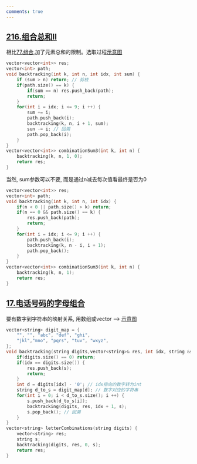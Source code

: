 ```yaml
---
comments: true
---
```


## [216.组合总和II](https://leetcode.cn/problems/combination-sum-iii/)


相比[77.组合](./day20.md/#77),加了元素总和的限制。选取过程[示意图](https://code-thinking-1253855093.file.myqcloud.com/pics/20201123195717975.png)
```cpp linenums="1"
vector<vector<int>> res;
vector<int> path;
void backtracking(int k, int n, int idx, int sum) {
    if (sum > n) return; // 剪枝
    if(path.size() == k) {
        if(sum == n) res.push_back(path);
        return;
    }
    for(int i = idx; i <= 9; i ++) {
        sum += i;
        path.push_back(i);
        backtracking(k, n, i + 1, sum);
        sun -= i; // 回溯
        path.pop_back(i);
    }
}
vector<vector<int>> combinationSum3(int k, int n) {
    backtracking(k, n, 1, 0);
    return res;
}
```

当然, sum参数可以不要, 而是通过n减去每次值看最终是否为0
```cpp linenums="1" hl_lines="11"
vector<vector<int>> res;
vector<int> path;
void backtracking(int k, int n, int idx) {
    if(n < 0 || path.size() > k) return;
    if(n == 0 && path.size() == k) {
        res.push_back(path);
        return;
    }
    for(int i = idx; i <= 9; i ++) {
        path.push_back(i);
        backtracking(k, n - i, i + 1);
        path.pop_back();
    }
}
vector<vector<int>> combinationSum3(int k, int n) {
    backtracking(k, n, 1);
    return res;    
}
```

## [17.电话号码的字母组合](https://leetcode.cn/problems/letter-combinations-of-a-phone-number/)

要有数字到字符串的映射关系, 用数组或vector --> [示意图](https://code-thinking-1253855093.file.myqcloud.com/pics/20201123200304469.png)
```cpp linenums="1"
vector<string> digit_map = {
    "", "", "abc", "def", "ghi", 
    "jkl","mno", "pqrs", "tuv", "wxyz",
};
void backtracking(string digits,vector<string>& res, int idx, string &s) {
    if(digits.size() == 0) return;
    if(idx == digits.size()) {
        res.push_back(s);
        return;
    }
    int d = digits[idx] - '0'; // idx指向的数字转为int
    string d_to_s = digit_map[d]; // 数字对应的字符串
    for(int i = 0; i < d_to_s.size(); i ++) {
        s.push_back(d_to_s[i]);
        backtracking(digits, res, idx + 1, s);
        s.pop_back(); // 回溯
    }
}
vector<string> letterCombinations(string digits) {
    vector<string> res;
    string s;
    backtracking(digits, res, 0, s);
    return res;
}
```